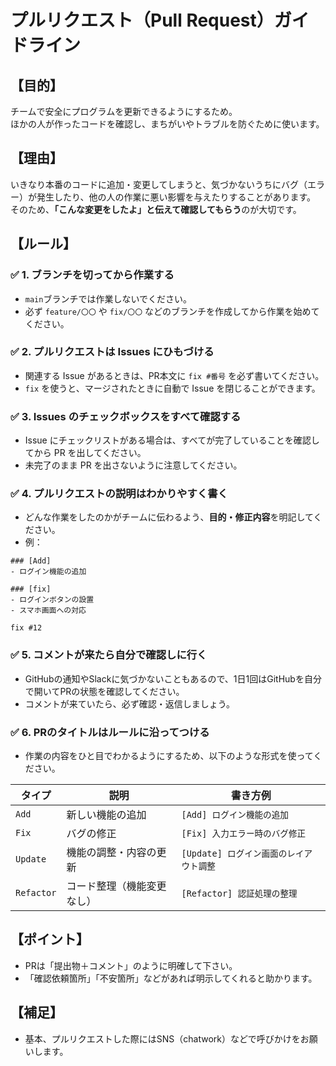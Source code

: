 # プルリクエスト（Pull Request）ガイドライン

## 【目的】
チームで安全にプログラムを更新できるようにするため。  
ほかの人が作ったコードを確認し、まちがいやトラブルを防ぐために使います。

## 【理由】
いきなり本番のコードに追加・変更してしまうと、気づかないうちにバグ（エラー）が発生したり、他の人の作業に悪い影響を与えたりすることがあります。  
そのため、**「こんな変更をしたよ」と伝えて確認してもらう**のが大切です。

## 【ルール】

### ✅ 1. ブランチを切ってから作業する
- `main`ブランチでは作業しないでください。
- 必ず `feature/〇〇` や `fix/〇〇` などのブランチを作成してから作業を始めてください。

### ✅ 2. プルリクエストは Issues にひもづける
- 関連する Issue があるときは、PR本文に `fix #番号` を必ず書いてください。
- `fix` を使うと、マージされたときに自動で Issue を閉じることができます。

### ✅ 3. Issues のチェックボックスをすべて確認する
- Issue にチェックリストがある場合は、すべてが完了していることを確認してから PR を出してください。
- 未完了のまま PR を出さないように注意してください。

### ✅ 4. プルリクエストの説明はわかりやすく書く
- どんな作業をしたのかがチームに伝わるよう、**目的・修正内容**を明記してください。
- 例：
```
### [Add]
- ログイン機能の追加

### [fix]
- ログインボタンの設置
- スマホ画面への対応

fix #12
```

### ✅ 5. コメントが来たら自分で確認しに行く
- GitHubの通知やSlackに気づかないこともあるので、1日1回はGitHubを自分で開いてPRの状態を確認してください。
- コメントが来ていたら、必ず確認・返信しましょう。

### ✅ 6. PRのタイトルはルールに沿ってつける
- 作業の内容をひと目でわかるようにするため、以下のような形式を使ってください。

| タイプ     | 説明                     | 書き方例                                |
|------------|--------------------------|-----------------------------------------|
| `Add`      | 新しい機能の追加         | `[Add] ログイン機能の追加`              |
| `Fix`      | バグの修正               | `[Fix] 入力エラー時のバグ修正`          |
| `Update`   | 機能の調整・内容の更新   | `[Update] ログイン画面のレイアウト調整` |
| `Refactor` | コード整理（機能変更なし）| `[Refactor] 認証処理の整理`             |

## 【ポイント】
- PRは「提出物＋コメント」のように明確して下さい。
- 「確認依頼箇所」「不安箇所」などがあれば明示してくれると助かります。

## 【補足】
- 基本、プルリクエストした際にはSNS（chatwork）などで呼びかけをお願いします。



